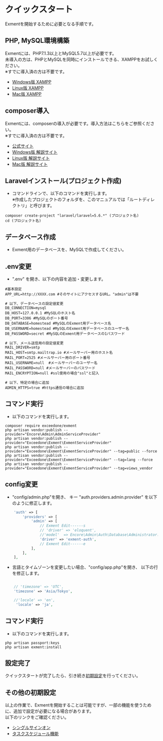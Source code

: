 # クイックスタート
Exmentを開始するために必要となる手順です。  

## PHP, MySQL環境構築
Exmentには、PHP7.1.3以上とMySQL5.7以上が必要です。  
未導入の方は、PHPとMySQLを同時にインストールできる、XAMPPをお試しください。  
※すでに導入済の方は不要です。  
- [Windows版 XAMPP](https://www.apachefriends.org/xampp-files/7.1.26/xampp-windows-x64-7.1.26-0-VC14-installer.exe)
- [Linux版 XAMPP](https://www.apachefriends.org/xampp-files/7.1.26/xampp-linux-x64-7.1.26-0-installer.run)
- [Mac版 XAMPP](https://www.apachefriends.org/xampp-files/7.1.26/xampp-osx-7.1.26-0-installer.dmg)

## composer導入
Exmentには、composerの導入が必要です。導入方法はこちらをご参照ください。  
※すでに導入済の方は不要です。  
- [公式サイト](https://getcomposer.org/download/)
- [Windows版 解説サイト](https://weblabo.oscasierra.net/php-composer-windows-install/)
- [Linux版 解説サイト](https://weblabo.oscasierra.net/php-composer-centos-install/)
- [Mac版 解説サイト](https://weblabo.oscasierra.net/php-composer-macos-homebrew-install/)

## Laravelインストール(プロジェクト作成)
- コマンドラインで、以下のコマンドを実行します。  
※作成したプロジェクトのフォルダを、このマニュアルでは「ルートディレクトリ」と呼びます。

~~~
composer create-project "laravel/laravel=5.6.*" (プロジェクト名)
cd (プロジェクト名)
~~~

## データベース作成
- Exment用のデータベースを、MySQLで作成してください。


## .env変更

- ".env" を開き、以下の内容を追加・変更します。  

~~~
#基本設定
APP_URL=http://XXXX.com #そのサイトにアクセスするURL。"admin"は不要

# 以下、データベースの設定値変更
DB_CONNECTION=mysql
DB_HOST=127.0.0.1 #MySQLのホスト名
DB_PORT=3306 #MySQLのポート番号
DB_DATABASE=homestead #MySQLのExment用データベース名
DB_USERNAME=homestead #MySQLのExment用データベースのユーザー名
DB_PASSWORD=secret #MySQLのExment用データベースの1パスワード

# 以下、メール送信用の設定値変更
MAIL_DRIVER=smtp
MAIL_HOST=smtp.mailtrap.io #メールサーバー用のホスト名
MAIL_PORT=2525 #メールサーバー用のポート番号
MAIL_USERNAME=null  #メールサーバーのユーザー名
MAIL_PASSWORD=null #メールサーバーのパスワード
MAIL_ENCRYPTION=null #ssl使用の場合"ssl"と記入

# 以下、特定の場合に追加
ADMIN_HTTPS=true #https通信の場合に追加

~~~



## コマンド実行
- 以下のコマンドを実行します。

~~~
composer require exceedone/exment
php artisan vendor:publish --provider="Encore\Admin\AdminServiceProvider"
php artisan vendor:publish --provider="Exceedone\Exment\ExmentServiceProvider"
php artisan vendor:publish --provider="Exceedone\Exment\ExmentServiceProvider" --tag=public --force
php artisan vendor:publish --provider="Exceedone\Exment\ExmentServiceProvider" --tag=lang --force
php artisan vendor:publish --provider="Exceedone\Exment\ExmentServiceProvider" --tag=views_vendor
~~~

## config変更

- "config/admin.php"を開き、 キー "auth.providers.admin.provider" を以下のように修正します。

~~~ php
    'auth' => [
        'providers' => [
            'admin' => [
                // Exment Edit------s
                // 'driver' => 'eloquent',
                //'model'  => Encore\Admin\Auth\Database\Administrator::class,
                'driver' => 'exment-auth',
                // Exment Edit------e
            ],
        ],  
    ],
~~~

- 言語とタイムゾーンを変更したい場合、"config/app.php"を開き、 以下の行を修正します。

~~~ php

    // 'timezone' => 'UTC',
    'timezone' => 'Asia/Tokyo',

    //'locale' => 'en',
     'locale' => 'ja',

~~~


## コマンド実行
- 以下のコマンドを実行します。

~~~
php artisan passport:keys
php artisan exment:install
~~~

## 設定完了
クイックスタートが完了したら、引き続き[初期設定](/ja/first_setting.md)を行ってください。  

## その他の初期設定
以上の作業で、Exmentを開始することは可能ですが、一部の機能を使うために、追加で設定が必要になる場合があります。  
以下のリンクをご確認ください。  
- [シングルサインオン](/ja/quickstart_more.md#シングルサインオン)
- [タスクスケジュール機能](/ja/quickstart_more.md#タスクスケジュール機能)